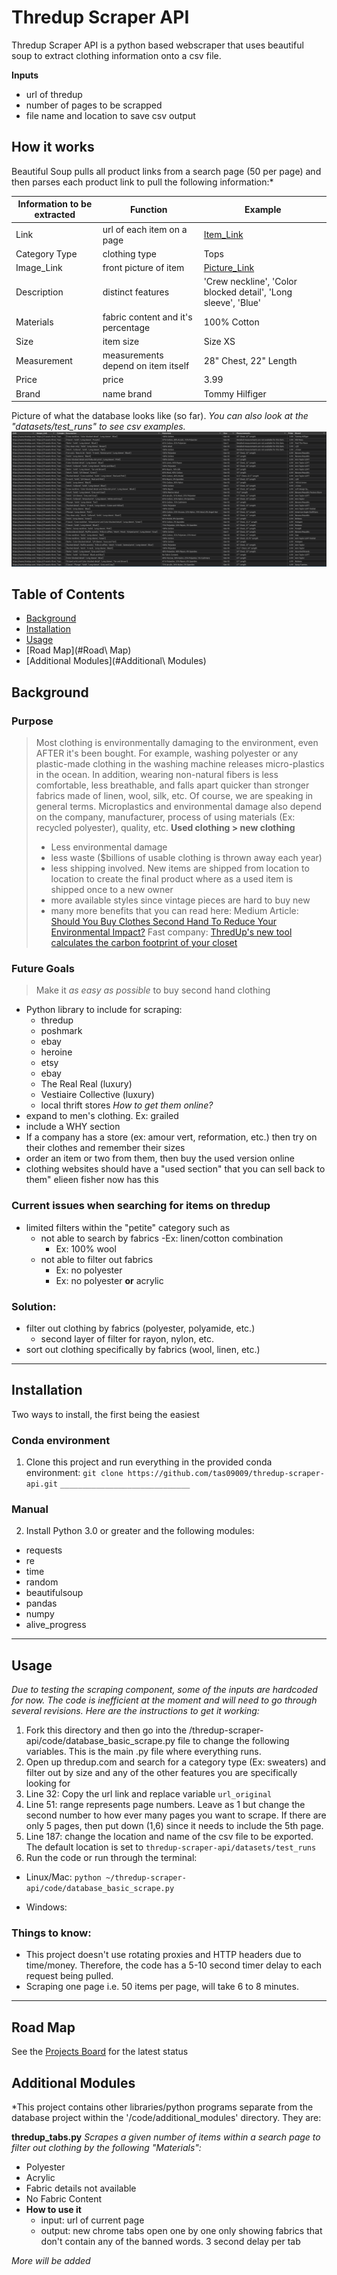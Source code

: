
# Thredup Scraper API
Thredup Scraper API is a python based webscraper that uses beautiful soup to extract clothing information onto a csv file.

**Inputs**
- url of thredup
- number of pages to be scrapped 
- file name and location to save csv output

## How it works
Beautiful Soup pulls all product links from a search page (50 per page) and then parses each product link to pull the following information:*

Information to be extracted | Function | Example
|---------------------------|----------|--------|
Link | url of each item on a page | [Item_Link](https://www.thredup.com/product/women-cotton-tommy-hilfiger-blue-pullover-sweater/58862377?sizing_id=750,755,756,765,791,799,774)
Category Type | clothing type | Tops
Image_Link | front picture of item | [Picture_Link](https://cf-assets-thredup.thredup.com/assets/174145145/retina.jpg)
Description | distinct features | 'Crew neckline', 'Color blocked detail', 'Long sleeve', 'Blue'
Materials | fabric content and it's percentage | 100% Cotton
Size | item size | Size XS  
Measurement | measurements depend on item itself | 28" Chest, 22" Length
Price | price | 3.99
Brand | name brand | Tommy Hilfiger


Picture of what the database looks like (so far). *You can also look at the "datasets/test_runs" to see csv examples.*
![basic_scrape_table_image](media/thredup_table.png)


## Table of Contents

- [Background](#Background)
- [Installation](#Installation)
- [Usage](#Usage)
- [Road Map](#Road\ Map)
- [Additional Modules](#Additional\ Modules)



## Background

### Purpose
> Most clothing is environmentally damaging to the environment, even AFTER it's been bought. For example, washing polyester or any plastic-made clothing in the washing machine releases micro-plastics in the ocean. In addition, wearing non-natural fibers is less comfortable, less breathable, and falls apart quicker than stronger fabrics made of linen, wool, silk, etc. Of course, we are speaking in general terms. Microplastics and environmental damage also depend on the company, manufacturer, process of using materials (Ex: recycled polyester), quality, etc. 
**Used clothing > new clothing**
> - Less environmental damage
> - less waste ($billions of usable clothing is thrown away each year)
> - less shipping involved. New items are shipped from location to location to create the final product where as a used item is shipped once to a new owner
> - more available styles since vintage pieces are hard to buy new
> - many more benefits that you can read here:
> Medium Article: [Should You Buy Clothes Second Hand To Reduce Your Environmental Impact?](https://medium.com/@tabitha.whiting/should-you-buy-clothes-second-hand-to-reduce-your-environmental-impact-1ef1cabee982)
> Fast company: [ThredUp's new tool calculates the carbon footprint of your closet](https://www.fastcompany.com/90451694/whats-the-carbon-footprint-of-your-closet-this-handy-tool-will-tell-you)

### Future Goals
> Make it *as easy as possible* to buy second hand clothing

- Python library to include for scraping:
    - thredup
    - poshmark
    - ebay
    - heroine
	- etsy
	- ebay
	- The Real Real (luxury)
	- Vestiaire Collective (luxury)
    - local thrift stores *How to get them online?*
- expand to men's clothing. Ex: grailed
- include a WHY section
- If a company has a store (ex: amour vert, reformation, etc.) then try on their clothes and remember their sizes
- order an item or two from them, then buy the used version online
- clothing websites should have a "used section" that you can sell back to them" elieen fisher now has this

### Current issues when searching for items on thredup
- limited filters within the "petite" category such as
	- not able to search by fabrics
		-Ex:  linen/cotton combination
		- Ex: 100% wool
	- not able to filter out fabrics
		- Ex: no polyester
		- Ex: no polyester **or** acrylic
	
### Solution: 
- filter out clothing by fabrics (polyester, polyamide, etc.)
	- second layer of filter for rayon, nylon, etc.
- sort out clothing specifically by fabrics (wool, linen, etc.)



---



## Installation
Two ways to install, the first being the easiest

### Conda environment
1. Clone this project and run everything in the provided conda environment: 
`git clone https://github.com/tas09009/thredup-scraper-api.git`
`_____________________________`

### Manual
2. Install Python 3.0 or greater and the following modules:
- requests
- re
- time
- random
- beautifulsoup
- pandas
- numpy
- alive_progress



---



## Usage
*Due to testing the scraping component, some of the inputs are hardcoded for now. The code is inefficient at the moment and will need to go through several revisions. Here are the instructions to get it working:*

1. Fork this directory and then go into the /thredup-scraper-api/code/database_basic_scrape.py file to change the following variables. This is the main .py file where everything runs.
2. Open up thredup.com and search for a category type (Ex: sweaters) and filter out by size and any of the other features you are specifically looking for
3. Line 32: Copy the url link and replace variable `url_original`
4. Line 51: range represents page numbers. Leave as 1 but change the second number to how ever many pages you want to scrape. If there are only 5 pages, then put down (1,6) since it needs to include the 5th page.
5. Line 187: change the location and name of the csv file to be exported. The default location is set to `thredup-scraper-api/datasets/test_runs`
6. Run the code or run through the terminal:

- Linux/Mac: `python ~/thredup-scraper-api/code/database_basic_scrape.py`

- Windows:

### Things to know:
- This project doesn't use rotating proxies and HTTP headers due to time/money. Therefore, the code has a 5-10 second timer delay to each request being pulled.
- Scraping one page i.e. 50 items per page, will take 6 to 8 minutes. 

---


## Road Map
See the [Projects Board](https://github.com/tas09009/thredup-scraper-api/projects/1) for the latest status


## Additional Modules
*This project contains other libraries/python programs separate from the database project within the '/code/additional_modules' directory. They are:

**thredup_tabs.py**
*Scrapes a given number of items within a search page to filter out clothing by the following "Materials":*
- Polyester
- Acrylic
- Fabric details not available
- No Fabric Content
-	**How to use it**
	- input: url of current page
	- output: new chrome tabs open one by one only showing fabrics that don't contain any of the banned words. 3 second delay per tab


*More will be added*
